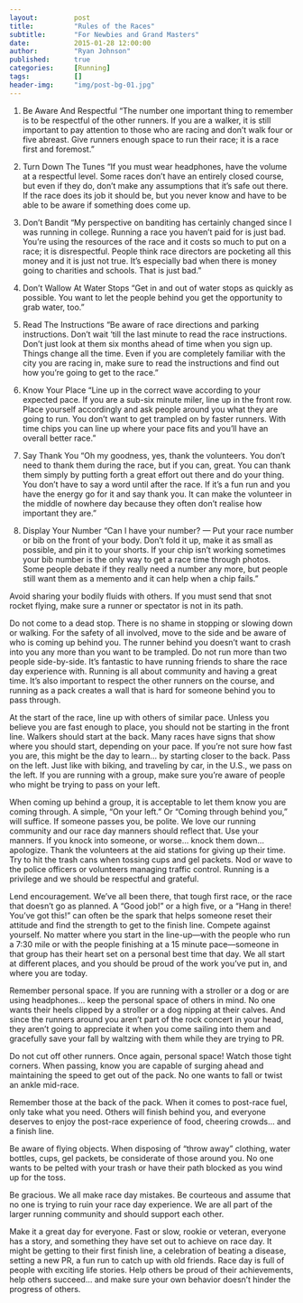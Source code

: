 ```yaml
---
layout:         post
title:          "Rules of the Races"
subtitle:       "For Newbies and Grand Masters"
date:           2015-01-28 12:00:00
author:         "Ryan Johnson"
published:      true
categories:     [Running]
tags:           []
header-img:     "img/post-bg-01.jpg"
---
```


1. Be Aware And Respectful
“The number one important thing to remember is to be respectful of the other runners. If you are a walker, it is still important to pay attention to those who are racing and don’t walk four or five abreast. Give runners enough space to run their race; it is a race first and foremost.”

2. Turn Down The Tunes
“If you must wear headphones, have the volume at a respectful level. Some races don’t have an entirely closed course, but even if they do, don’t make any assumptions that it’s safe out there. If the race does its job it should be, but you never know and have to be able to be aware if something does come up.

3. Don’t Bandit
“My perspective on banditing has certainly changed since I was running in college. Running a race you haven’t paid for is just bad. You’re using the resources of the race and it costs so much to put on a race; it is disrespectful. People think race directors are pocketing all this money and it is just not true. It’s especially bad when there is money going to charities and schools. That is just bad.”

4. Don’t Wallow At Water Stops
“Get in and out of water stops as quickly as possible. You want to let the people behind you get the opportunity to grab water, too.”

5. Read The Instructions
“Be aware of race directions and parking instructions. Don’t wait ‘till the last minute to read the race instructions. Don’t just look at them six months ahead of time when you sign up. Things change all the time. Even if you are completely familiar with the city you are racing in, make sure to read the instructions and find out how you’re going to get to the race.”

6. Know Your Place
“Line up in the correct wave according to your expected pace. If you are a sub-six minute miler, line up in the front row. Place yourself accordingly and ask people around you what they are going to run. You don’t want to get trampled on by faster runners. With time chips you can line up where your pace fits and you’ll have an overall better race.”

7. Say Thank You
“Oh my goodness, yes, thank the volunteers. You don’t need to thank them during the race, but if you can, great. You can thank them simply by putting forth a great effort out there and do your thing. You don’t have to say a word until after the race. If it’s a fun run and you have the energy go for it and say thank you. It can make the volunteer in the middle of nowhere day because they often don’t realise how important they are.”

8. Display Your Number
“Can I have your number? — Put your race number or bib on the front of your body. Don’t fold it up, make it as small as possible, and pin it to your shorts. If your chip isn’t working sometimes your bib number is the only way to get a race time through photos. Some people debate if they really need a number any more, but people still want them as a memento and it can help when a chip fails.”

Avoid sharing your bodily fluids with others. If you must send that snot rocket flying, make sure a runner or spectator is not in its path.

Do not come to a dead stop. There is no shame in stopping or slowing down or walking. For the safety of all involved, move to the side and be aware of who is coming up behind you. The runner behind you doesn’t want to crash into you any more than you want to be trampled.
Do not run more than two people side-by-side. It’s fantastic to have running friends to share the race day experience with. Running is all about community and having a great time. It’s also important to respect the other runners on the course, and running as a pack creates a wall that is hard for someone behind you to pass through.

At the start of the race, line up with others of similar pace. Unless you believe you are fast enough to place, you should not be starting in the front line. Walkers should start at the back. Many races have signs that show where you should start, depending on your pace. If you’re not sure how fast you are, this might be the day to learn… by starting closer to the back.
Pass on the left. Just like with biking, and traveling by car, in the U.S., we pass on the left. If you are running with a group, make sure you’re aware of people who might be trying to pass on your left.

When coming up behind a group, it is acceptable to let them know you are coming through. A simple, “On your left.” Or “Coming through behind you,” will suffice. If someone passes you, be polite. We love our running community and our race day manners should reflect that.
Use your manners. If you knock into someone, or worse… knock them down… apologize. Thank the volunteers at the aid stations for giving up their time. Try to hit the trash cans when tossing cups and gel packets. Nod or wave to the police officers or volunteers managing traffic control. Running is a privilege and we should be respectful and grateful.

Lend encouragement. We’ve all been there, that tough first race, or the race that doesn’t go as planned. A “Good job!” or a high five, or a “Hang in there! You’ve got this!” can often be the spark that helps someone reset their attitude and find the strength to get to the finish line.
Compete against yourself. No matter where you start in the line-up—with the people who run a 7:30 mile or with the people finishing at a 15 minute pace—someone in that group has their heart set on a personal best time that day. We all start at different places, and you should be proud of the work you’ve put in, and where you are today.

Remember personal space. If you are running with a stroller or a dog or are using headphones… keep the personal space of others in mind. No one wants their heels clipped by a stroller or a dog nipping at their calves. And since the runners around you aren’t part of the rock concert in your head, they aren’t going to appreciate it when you come sailing into them and gracefully save your fall by waltzing with them while they are trying to PR.

Do not cut off other runners. Once again, personal space! Watch those tight corners. When passing, know you are capable of surging ahead and maintaining the speed to get out of the pack. No one wants to fall or twist an ankle mid-race.

Remember those at the back of the pack. When it comes to post-race fuel, only take what you need. Others will finish behind you, and everyone deserves to enjoy the post-race experience of food, cheering crowds… and a finish line.

Be aware of flying objects. When disposing of “throw away” clothing, water bottles, cups, gel packets, be considerate of those around you. No one wants to be pelted with your trash or have their path blocked as you wind up for the toss.

Be gracious. We all make race day mistakes. Be courteous and assume that no one is trying to ruin your race day experience. We are all part of the larger running community and should support each other.

Make it a great day for everyone. Fast or slow, rookie or veteran, everyone has a story, and something they have set out to achieve on race day. It might be getting to their first finish line, a celebration of beating a disease, setting a new PR, a fun run to catch up with old friends. Race day is full of people with exciting life stories. Help others be proud of their achievements, help others succeed… and make sure your own behavior doesn’t hinder the progress of others.